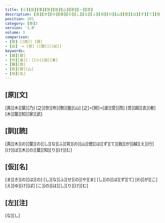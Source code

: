 ```yaml
---
title: [小][田][事][勢][能][山][歌][一][首]
description: [真][木][の][葉][の][し][な][ふ][背][の][山][偲][は][ず][て][我][が][越][え][行][け][ば][木][の][葉][知][り][け][む]
position: 291
category: [巻]3
version: '1.0'
volume: 3
comparison:
- [歌] [[西]] [謌]
- [奴] -> [努] [[類]][[紀]]
keywords:
- [雑][歌]
- [作][者][：][小][田][事]
- [羈][旅]
- [和][歌][山]
- [地][名]
---
```


## [原][文]

[真][木][葉][乃] [之][奈][布][勢][能][山] [之]<[努]>[波][受][而] [吾][超][去][者] [木][葉][知][家][武]

## [訓][読]

[真][木][の][葉][の][し][な][ふ][背][の][山][偲][は][ず][て][我][が][越][え][行][け][ば][木][の][葉][知][り][け][む]

## [仮][名]

[ま][き][の][は][の] [し][な][ふ][せ][の][や][ま] [し][の][は][ず][て] [わ][が][こ][え][ゆ][け][ば] [こ][の][は][し][り][け][む]

## [左][注]

[な][し]
